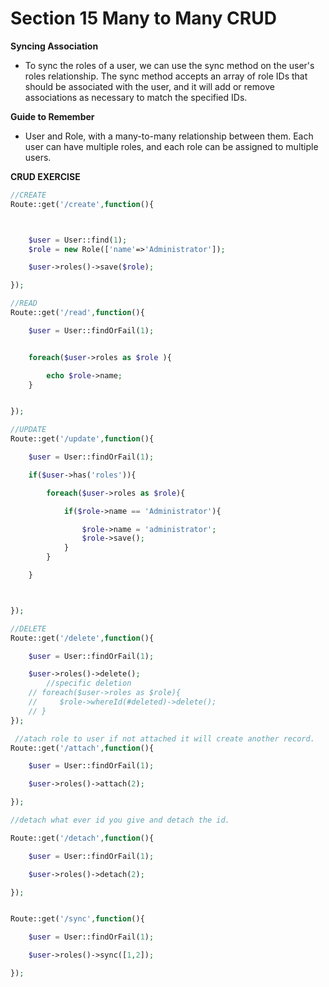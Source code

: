 # Section 15 Many to Many CRUD


**Syncing Association**

- To sync the roles of a user, we can use the sync method on the user's roles relationship. The sync method accepts an array of role IDs that should be associated with the user, and it will add or remove associations as necessary to match the specified IDs.

**Guide to Remember**

- User and Role, with a many-to-many relationship between them. Each user can have multiple roles, and each role can be assigned to multiple users.



**CRUD EXERCISE**


```PHP
//CREATE
Route::get('/create',function(){



    $user = User::find(1);
    $role = new Role(['name'=>'Administrator']);

    $user->roles()->save($role);

});

//READ
Route::get('/read',function(){

    $user = User::findOrFail(1);


    foreach($user->roles as $role ){

        echo $role->name;
    }


});

//UPDATE
Route::get('/update',function(){

    $user = User::findOrFail(1);

    if($user->has('roles')){

        foreach($user->roles as $role){

            if($role->name == 'Administrator'){

                $role->name = 'administrator';
                $role->save();
            }
        }

    }



});

//DELETE
Route::get('/delete',function(){

    $user = User::findOrFail(1);

    $user->roles()->delete();
        //specific deletion
    // foreach($user->roles as $role){
    //     $role->whereId(#deleted)->delete();
    // }
});

 //atach role to user if not attached it will create another record.
Route::get('/attach',function(){

    $user = User::findOrFail(1);

    $user->roles()->attach(2);

});

//detach what ever id you give and detach the id.

Route::get('/detach',function(){

    $user = User::findOrFail(1);

    $user->roles()->detach(2);

});


Route::get('/sync',function(){

    $user = User::findOrFail(1);

    $user->roles()->sync([1,2]);

});
```